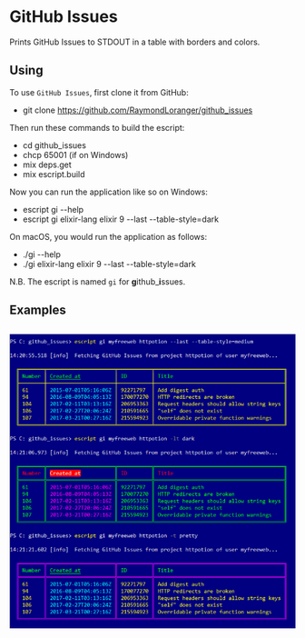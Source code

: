 
# GitHub Issues

Prints GitHub Issues to STDOUT in a table with borders and colors.

## Using

To use `GitHub Issues`, first clone it from GitHub:

  - git clone https://github.com/RaymondLoranger/github_issues

Then run these commands to build the escript:

  - cd github_issues
  - chcp 65001 (if on Windows)
  - mix deps.get
  - mix escript.build

Now you can run the application like so on Windows:

  - escript gi --help
  - escript gi elixir-lang elixir 9 --last --table-style=dark

On macOS, you would run the application as follows:

  - ./gi --help
  - ./gi elixir-lang elixir 9 --last --table-style=dark

N.B. The escript is named `gi` for **g**ithub_**i**ssues.

## Examples
## ![github_issues_examples](images/github_issues_examples.png)
